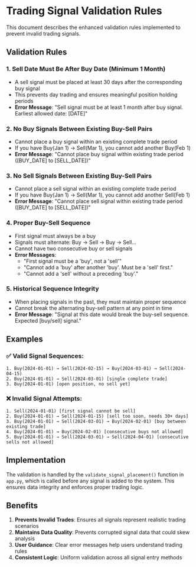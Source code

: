 # Trading Signal Validation Rules

This document describes the enhanced validation rules implemented to prevent invalid trading signals.

## Validation Rules

### 1. **Sell Date Must Be After Buy Date (Minimum 1 Month)**
- A sell signal must be placed at least 30 days after the corresponding buy signal
- This prevents day trading and ensures meaningful position holding periods
- **Error Message**: "Sell signal must be at least 1 month after buy signal. Earliest allowed date: [DATE]"

### 2. **No Buy Signals Between Existing Buy-Sell Pairs**
- Cannot place a buy signal within an existing complete trade period
- If you have Buy(Jan 1) → Sell(Mar 1), you cannot add another Buy(Feb 1)
- **Error Message**: "Cannot place buy signal within existing trade period ([BUY_DATE] to [SELL_DATE])"

### 3. **No Sell Signals Between Existing Buy-Sell Pairs**
- Cannot place a sell signal within an existing complete trade period
- If you have Buy(Jan 1) → Sell(Mar 1), you cannot add another Sell(Feb 1)
- **Error Message**: "Cannot place sell signal within existing trade period ([BUY_DATE] to [SELL_DATE])"

### 4. **Proper Buy-Sell Sequence**
- First signal must always be a buy
- Signals must alternate: Buy → Sell → Buy → Sell...
- Cannot have two consecutive buy or sell signals
- **Error Messages**: 
  - "First signal must be a 'buy', not a 'sell'"
  - "Cannot add a 'buy' after another 'buy'. Must be a 'sell' first."
  - "Cannot add a 'sell' without a preceding 'buy'."

### 5. **Historical Sequence Integrity**
- When placing signals in the past, they must maintain proper sequence
- Cannot break the alternating buy-sell pattern at any point in time
- **Error Message**: "Signal at this date would break the buy-sell sequence. Expected [buy/sell] signal."

## Examples

### ✅ Valid Signal Sequences:
```
1. Buy(2024-01-01) → Sell(2024-02-15) → Buy(2024-03-01) → Sell(2024-04-15)
2. Buy(2024-01-01) → Sell(2024-03-01) [single complete trade]
3. Buy(2024-01-01) [open position, no sell yet]
```

### ❌ Invalid Signal Attempts:
```
1. Sell(2024-01-01) [first signal cannot be sell]
2. Buy(2024-01-01) → Sell(2024-01-15) [sell too soon, needs 30+ days]
3. Buy(2024-01-01) → Sell(2024-03-01) → Buy(2024-02-01) [buy between existing trade]
4. Buy(2024-01-01) → Buy(2024-02-01) [consecutive buys not allowed]
5. Buy(2024-01-01) → Sell(2024-03-01) → Sell(2024-04-01) [consecutive sells not allowed]
```

## Implementation

The validation is handled by the `validate_signal_placement()` function in `app.py`, which is called before any signal is added to the system. This ensures data integrity and enforces proper trading logic.

## Benefits

1. **Prevents Invalid Trades**: Ensures all signals represent realistic trading scenarios
2. **Maintains Data Quality**: Prevents corrupted signal data that could skew analysis
3. **User Guidance**: Clear error messages help users understand trading rules
4. **Consistent Logic**: Uniform validation across all signal entry methods
